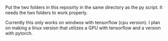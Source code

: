Put the two folders in this reposirty in the same directory as the py script. It needs the two folders to work properly.


Currently this only works on windwos with tensorflow (cpu version).
I plan on making a linux version that utilizes a GPU with tensorflow and a version with pytorch. 
